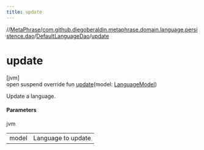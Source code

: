 ```yaml
---
title: update
---
```

//[MetaPhrase](../../../index.html)/[com.github.diegoberaldin.metaphrase.domain.language.persistence.dao](../index.html)/[DefaultLanguageDao](index.html)/[update](update.html)



# update



[jvm]\
open suspend override fun [update](update.html)(model: [LanguageModel](../../com.github.diegoberaldin.metaphrase.domain.language.data/-language-model/index.html))



Update a language.



#### Parameters


jvm

| | |
|---|---|
| model | Language to update |





